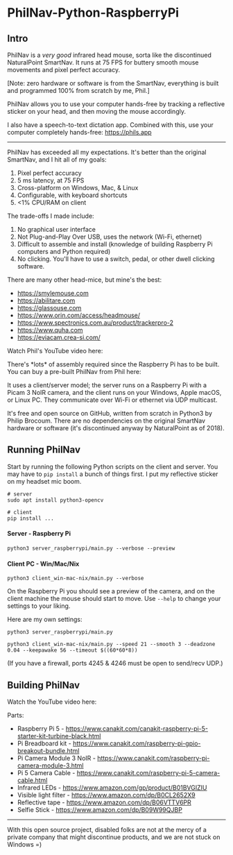 # PhilNav-Python-RaspberryPi


## Intro

PhilNav is a *very good* infrared head mouse, sorta like the discontinued NaturalPoint SmartNav. It runs at 75 FPS for buttery smooth mouse movements and pixel perfect accuracy. 

[Note: zero hardware or software is from the SmartNav, everything is built and programmed 100% from scratch by me, Phil.]

PhilNav allows you to use your computer hands-free by tracking a reflective sticker on your head, and then moving the mouse accordingly.

I also have a speech-to-text dictation app. Combined with this, use your computer completely hands-free: https://phils.app

-----

PhilNav has exceeded all my expectations. It's better than the original SmartNav, and I hit all of my goals:

1. Pixel perfect accuracy
1. 5 ms latency, at 75 FPS
1. Cross-platform on Windows, Mac, & Linux
1. Configurable, with keyboard shortcuts
1. <1% CPU/RAM on client

The trade-offs I made include:

1. No graphical user interface
1. Not Plug-and-Play Over USB, uses the network (Wi-Fi, ethernet)
1. Difficult to assemble and install (knowledge of building Raspberry Pi computers and Python required)
1. No clicking. You'll have to use a switch, pedal, or other dwell clicking software.

There are many other head-mice, but mine's the best:
* https://smylemouse.com
* https://abilitare.com
* https://glassouse.com
* https://www.orin.com/access/headmouse/
* https://www.spectronics.com.au/product/trackerpro-2
* https://www.quha.com
* https://eviacam.crea-si.com/

Watch Phil's YouTube video here:

There's \*lots\* of assembly required since the Raspberry Pi has to be built. You can buy a pre-built PhilNav from Phil here: 

It uses a client/server model; the server runs on a Raspberry Pi with a Picam 3 NoIR camera, and the client runs on your Windows, Apple macOS, or Linux PC. They communicate over Wi-Fi or ethernet via UDP multicast.

It's free and open source on GitHub, written from scratch in Python3 by Philip Brocoum. There are no dependencies on the original SmartNav hardware or software (it's discontinued anyway by NaturalPoint as of 2018). 

## Running PhilNav

Start by running the following Python scripts on the client and server. You may have to ```pip install``` a bunch of things first. I put my reflective sticker on my headset mic boom. 

```
# server
sudo apt install python3-opencv

# client
pip install ...
```

#### Server - Raspberry Pi
```
python3 server_raspberrypi/main.py --verbose --preview
```

#### Client PC - Win/Mac/Nix
```
python3 client_win-mac-nix/main.py --verbose
```

On the Raspberry Pi you should see a preview of the camera, and on the client machine the mouse should start to move. Use ```--help``` to change your settings to your liking.

Here are my own settings:

```
python3 server_raspberrypi/main.py 

python3 client_win-mac-nix/main.py --speed 21 --smooth 3 --deadzone 0.04 --keepawake 56 --timeout $((60*60*8))
```

(If you have a firewall, ports 4245 & 4246 must be open to send/recv UDP.)

## Building PhilNav

Watch the YouTube video here:

Parts:
- Raspberry Pi 5 - https://www.canakit.com/canakit-raspberry-pi-5-starter-kit-turbine-black.html
- Pi Breadboard kit - https://www.canakit.com/raspberry-pi-gpio-breakout-bundle.html
- Pi Camera Module 3 NoIR - https://www.canakit.com/raspberry-pi-camera-module-3.html
- Pi 5 Camera Cable - https://www.canakit.com/raspberry-pi-5-camera-cable.html
- Infrared LEDs - https://www.amazon.com/gp/product/B01BVGIZIU
- Visible light filter - https://www.amazon.com/dp/B0CL2652X9
- Reflective tape - https://www.amazon.com/dp/B06VTTV6PR
- Selfie Stick - https://www.amazon.com/dp/B09W99QJBP

-----

With this open source project, disabled folks are not at the mercy of a private company that might discontinue products, and we are not stuck on Windows =)
